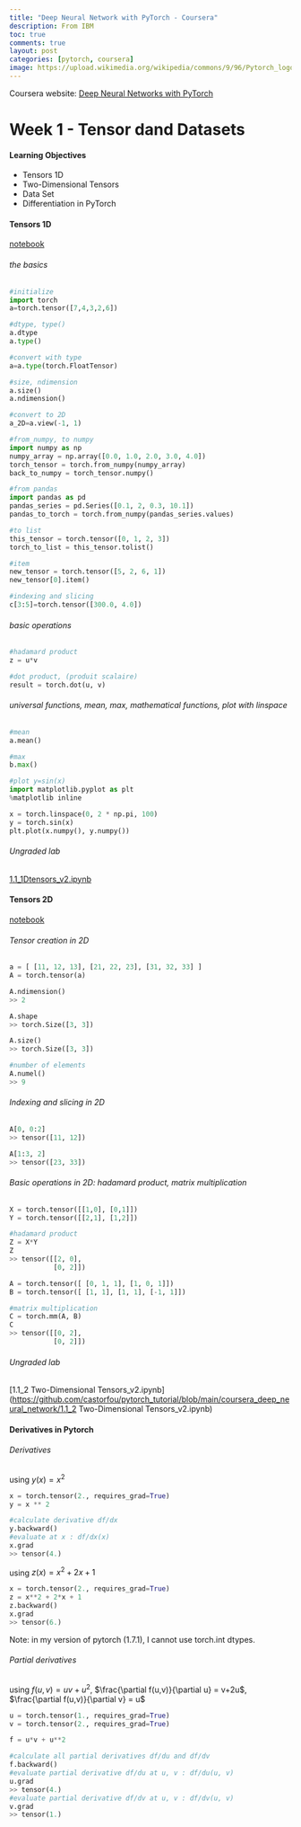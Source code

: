 ```yaml
---
title: "Deep Neural Network with PyTorch - Coursera"
description: From IBM
toc: true
comments: true
layout: post
categories: [pytorch, coursera]
image: https://upload.wikimedia.org/wikipedia/commons/9/96/Pytorch_logo.png
---
```


Coursera website:  [Deep Neural Networks with PyTorch](https://www.coursera.org/learn/deep-neural-networks-with-pytorch/home/welcome)



# Week 1 - Tensor dand Datasets

#### Learning Objectives

- Tensors 1D
- Two-Dimensional Tensors
- Data Set
- Differentiation in PyTorch



#### Tensors 1D

[notebook](https://github.com/castorfou/pytorch_tutorial/blob/main/coursera_deep_neural_network/Week%201%20-%20Tensor%20and%20Datasets.ipynb)



###### the basics

```python
#initialize
import torch
a=torch.tensor([7,4,3,2,6])

#dtype, type()
a.dtype
a.type()

#convert with type
a=a.type(torch.FloatTensor)

#size, ndimension
a.size()
a.ndimension()

#convert to 2D
a_2D=a.view(-1, 1)

#from_numpy, to numpy
import numpy as np
numpy_array = np.array([0.0, 1.0, 2.0, 3.0, 4.0])
torch_tensor = torch.from_numpy(numpy_array)
back_to_numpy = torch_tensor.numpy()

#from pandas
import pandas as pd
pandas_series = pd.Series([0.1, 2, 0.3, 10.1])
pandas_to_torch = torch.from_numpy(pandas_series.values)

#to list
this_tensor = torch.tensor([0, 1, 2, 3])
torch_to_list = this_tensor.tolist()

#item
new_tensor = torch.tensor([5, 2, 6, 1])
new_tensor[0].item()

#indexing and slicing
c[3:5]=torch.tensor([300.0, 4.0])
```



###### basic operations

```python
#hadamard product
z = u*v

#dot product, (produit scalaire)
result = torch.dot(u, v)
```



###### universal functions, mean, max, mathematical functions, plot with linspace

```python
#mean
a.mean()

#max
b.max()

#plot y=sin(x)
import matplotlib.pyplot as plt
%matplotlib inline

x = torch.linspace(0, 2 * np.pi, 100)
y = torch.sin(x)
plt.plot(x.numpy(), y.numpy())
```



###### Ungraded lab

[1.1_1Dtensors_v2.ipynb](https://github.com/castorfou/pytorch_tutorial/blob/main/coursera_deep_neural_network/1.1_1Dtensors_v2.ipynb)



#### Tensors 2D

[notebook](https://github.com/castorfou/pytorch_tutorial/blob/main/coursera_deep_neural_network/Week%201%20-%20Tensor%20and%20Datasets.ipynb#Tensors-2D)

###### Tensor creation in 2D

```python
a = [ [11, 12, 13], [21, 22, 23], [31, 32, 33] ]
A = torch.tensor(a)

A.ndimension()
>> 2

A.shape
>> torch.Size([3, 3])

A.size()
>> torch.Size([3, 3])

#number of elements
A.numel()
>> 9
```



###### Indexing and slicing in 2D

```python
A[0, 0:2]
>> tensor([11, 12])

A[1:3, 2]
>> tensor([23, 33])
```



###### Basic operations in 2D: hadamard product, matrix multiplication

```python
X = torch.tensor([[1,0], [0,1]])
Y = torch.tensor([[2,1], [1,2]])

#hadamard product
Z = X*Y
Z
>> tensor([[2, 0],
           [0, 2]])

A = torch.tensor([ [0, 1, 1], [1, 0, 1]])
B = torch.tensor([ [1, 1], [1, 1], [-1, 1]])

#matrix multiplication
C = torch.mm(A, B)
C
>> tensor([[0, 2],
           [0, 2]])
```

###### Ungraded lab

[1.1_2 Two-Dimensional Tensors_v2.ipynb](https://github.com/castorfou/pytorch_tutorial/blob/main/coursera_deep_neural_network/1.1_2 Two-Dimensional Tensors_v2.ipynb)



#### Derivatives in Pytorch

###### Derivatives

using $y(x)=x^2$

```python
x = torch.tensor(2., requires_grad=True)
y = x ** 2

#calculate derivative df/dx
y.backward()
#evaluate at x : df/dx(x)
x.grad
>> tensor(4.)
```

using $z(x)=x^2+2x+1$

```python
x = torch.tensor(2., requires_grad=True)
z = x**2 + 2*x + 1
z.backward()
x.grad
>> tensor(6.)
```

Note: in my version of pytorch (1.7.1), I cannot use torch.int dtypes.



###### Partial derivatives

using $f(u, v)=uv+u^2$, $\frac{\partial f(u,v)}{\partial u} = v+2u$, $\frac{\partial f(u,v)}{\partial v} = u$

```python
u = torch.tensor(1., requires_grad=True)
v = torch.tensor(2., requires_grad=True)

f = u*v + u**2

#calculate all partial derivatives df/du and df/dv
f.backward()
#evaluate partial derivative df/du at u, v : df/du(u, v)
u.grad
>> tensor(4.)
#evaluate partial derivative df/dv at u, v : df/dv(u, v)
v.grad
>> tensor(1.)
```



